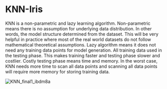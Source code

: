 # KNN-Iris
KNN is a non-parametric and lazy learning algorithm. Non-parametric means there is no assumption for underlying data distribution.
In other words, the model structure determined from the dataset. This will be very helpful in practice where most of the real world datasets do not follow mathematical
theoretical assumptions. Lazy algorithm means it does not need any training data points for model generation. All training data used in the testing phase. 
This makes training faster and testing phase slower and costlier. Costly testing phase means time and memory. In the worst case, 
KNN needs more time to scan all data points and scanning all data points will require more memory for storing training data.

![KNN_final1_ibdm8a](https://user-images.githubusercontent.com/12375106/104104695-f519ee00-52a9-11eb-954f-572ff7747be3.png)
